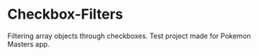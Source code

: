 # Checkbox-Filters
Filtering array objects through checkboxes.
Test project made for Pokemon Masters app.
